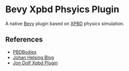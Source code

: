 # Bevy Xpbd Phsyics Plugin

A native [Bevy](https://bevyengine.org) plugin based on [XPBD](https://matthias-research.github.io/pages/publications/PBDBodies.pdf) physics simulation.

## References

- [PBDBodies](https://matthias-research.github.io/pages/publications/PBDBodies.pdf)
- [Johan Helsing Blog](https://johanhelsing.studio/posts/bevy-xpbd)
- [Jon Dolf Xpbd Plugin](https://github.com/johanhelsing/bevy_xpbd_jondolf)
